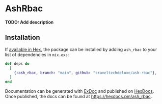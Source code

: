 # AshRbac

**TODO: Add description**

## Installation

If [available in Hex](https://hex.pm/docs/publish), the package can be installed
by adding `ash_rbac` to your list of dependencies in `mix.exs`:

```elixir
def deps do
  [
    {:ash_rbac, branch: "main", github: "traveltechdeluxe/ash-rbac"},
  ]
end
```

Documentation can be generated with [ExDoc](https://github.com/elixir-lang/ex_doc)
and published on [HexDocs](https://hexdocs.pm). Once published, the docs can
be found at <https://hexdocs.pm/ash_rbac>.
